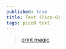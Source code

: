 ```yaml
---
published: true
title: Text (Pico-8)
tags: pico8 text
---
```

> [print magic](https://pico-8.fandom.com/wiki/P8SCII_Control_Codes)
